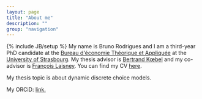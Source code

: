 ```yaml
---
layout: page
title: "About me"
description: ""
group: "navigation"
---
```

{% include JB/setup %}
My name is Bruno Rodrigues and I am a third-year
PhD candidate at the [Bureau d'économie Théorique et Appliquée](http://www.beta-umr7522.fr/) at the
[University of Strasbourg](http://www.unistra.fr/index.php?id=accueil). 
My thesis advisor is [Bertrand Kœbel](http://www.beta-umr7522.fr/-KOEBEL-Bertrand) and my 
co-advisor is [François Laisney](http://www.beta-umr7522.fr/-LAISNEY-Fran%C3%A7ois). 
You can find my CV [here](/assets/files/cv_english.pdf).

My thesis topic is about dynamic discrete choice models.

My ORCiD: [link.](http://orcid.org/0000-0001-6462-0565)